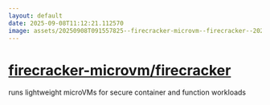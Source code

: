 ```yaml
---
layout: default
date: 2025-09-08T11:12:21.112570
image: assets/20250908T091557825--firecracker-microvm--firecracker--20250908T091942970--cropped.png
---
```


# [firecracker-microvm/firecracker](https://github.com/firecracker-microvm/firecracker)

runs lightweight microVMs for secure container and function workloads
